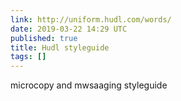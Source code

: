 ```yaml
---
link: http://uniform.hudl.com/words/
date: 2019-03-22 14:29 UTC
published: true
title: Hudl styleguide
tags: []
---
```


microcopy and mwsaaging styleguide
